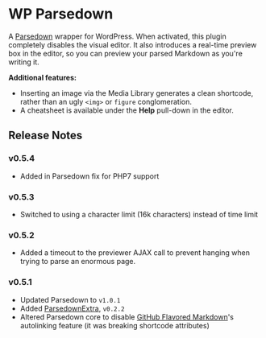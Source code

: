 [parsedown]: https://github.com/erusev/parsedown
[parsedown-extra]: https://github.com/erusev/parsedown-extra
[gfm]: https://help.github.com/articles/github-flavored-markdown

# WP Parsedown

A [Parsedown][parsedown] wrapper for WordPress. When activated, this plugin completely disables the visual editor. It also introduces a real-time preview box in the editor, so you can preview your parsed Markdown as you're writing it.

**Additional features:**

*   Inserting an image via the Media Library generates a clean shortcode, rather than an ugly `<img>` or `figure` conglomeration.
*   A cheatsheet is available under the **Help** pull-down in the editor.

## Release Notes

### v0.5.4

- Added in Parsedown fix for PHP7 support

### v0.5.3

* Switched to using a character limit (16k characters) instead of time limit

### v0.5.2

* Added a timeout to the previewer AJAX call to prevent hanging when trying to parse an enormous page.

### v0.5.1

* Updated Parsedown to `v1.0.1`
* Added [ParsedownExtra][parsedown-extra], `v0.2.2`
* Altered Parsedown core to disable [GitHub Flavored Markdown][gfm]'s autolinking feature (it was breaking shortcode attributes)
